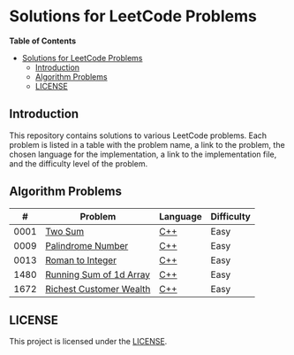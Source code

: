 # Solutions for LeetCode Problems

**Table of Contents**

- [Solutions for LeetCode Problems](#solutions-for-leetcode-problems)
  - [Introduction](#introduction)
  - [Algorithm Problems](#algorithm-problems)
  - [LICENSE](#license)

## Introduction

This repository contains solutions to various LeetCode problems. Each problem is listed in a table with the problem name, a link to the problem, the chosen language for the implementation, a link to the implementation file, and the difficulty level of the problem.

## Algorithm Problems

| #    | Problem                         | Language       | Difficulty |
| ---- | ------------------------------- | -------------- | ---------- |
| 0001 | [Two Sum][0001]                 | [C++][0001cpp] | Easy       |
| 0009 | [Palindrome Number][0009]       | [C++][0009cpp] | Easy       |
| 0013 | [Roman to Integer][0013]        | [C++][0013cpp] | Easy       |
| 1480 | [Running Sum of 1d Array][1480] | [C++][1480cpp] | Easy       |
| 1672 | [Richest Customer Wealth][1672] | [C++][1672cpp] | Easy       |

## LICENSE

This project is licensed under the [LICENSE](LICENSE).

<!-- links -->

[0001]: https://leetcode.com/problems/two-sum/
[0001cpp]: https://leetcode.com/submissions/detail/948426050/
[0009]: https://leetcode.com/problems/palindrome-number/
[0009cpp]: https://leetcode.com/submissions/detail/948438457/
[0013]: https://leetcode.com/problems/roman-to-integer/
[0013cpp]: https://leetcode.com/submissions/detail/949360425/
[1480]: https://leetcode.com/problems/running-sum-of-1d-array/
[1480cpp]: https://leetcode.com/submissions/detail/1036830470/
[1672]: https://leetcode.com/problems/richest-customer-wealth/
[1672cpp]: https://leetcode.com/submissions/detail/1036852316/
